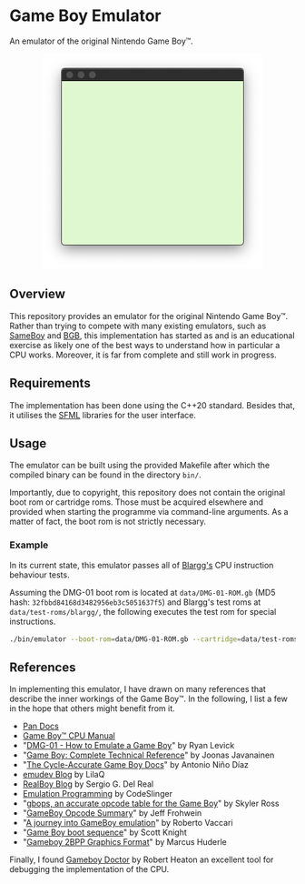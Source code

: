 
# Game Boy Emulator

An emulator of the original Nintendo Game Boy™.

<p align="center">
	<img src="README/DMG-01_boot-screen.png"/>
</p>


## Overview

This repository provides an emulator for the original Nintendo Game Boy™. Rather than trying to compete with many existing emulators, such as [SameBoy](https://sameboy.github.io/) and [BGB](https://bgb.bircd.org/), this implementation has started as and is an educational exercise as likely one of the best ways to understand how in particular a CPU works. Moreover, it is far from complete and still work in progress.

## Requirements

The implementation has been done using the C++20 standard. Besides that, it utilises the [SFML](https://www.sfml-dev.org/) libraries for the user interface.

## Usage

The emulator can be built using the provided Makefile after which the compiled binary can be found in the directory `bin/`.

Importantly, due to copyright, this repository does not contain the original boot rom or cartridge roms. Those must be acquired elsewhere and provided when starting the programme via command-line arguments. As a matter of fact, the boot rom is not strictly necessary.

### Example

In its current state, this emulator passes all of [Blargg's](https://github.com/retrio/gb-test-roms) CPU instruction behaviour tests.

Assuming the DMG-01 boot rom is located at `data/DMG-01-ROM.gb` (MD5 hash: `32fbbd84168d3482956eb3c5051637f5`) and Blargg's test roms at `data/test-roms/blargg/`, the following executes the test rom for special instructions.

```bash
./bin/emulator --boot-rom=data/DMG-01-ROM.gb --cartridge=data/test-roms/blargg/cpu_instrs/individual/01-special.gb
```

## References

In implementing this emulator, I have drawn on many references that describe the inner workings of the Game Boy™. In the following, I list a few in the hope that others might benefit from it.

* [Pan Docs](https://gbdev.io/pandocs/)
* [Game Boy™ CPU Manual](http://marc.rawer.de/Gameboy/Docs/GBCPUman.pdf)
* "[DMG-01 - How to Emulate a Game Boy](https://rylev.github.io/DMG-01/)" by Ryan Levick
* "[Game Boy: Complete Technical Reference](https://gekkio.fi/files/gb-docs/gbctr.pdf)" by Joonas Javanainen
* "[The Cycle-Accurate Game Boy Docs](https://github.com/AntonioND/giibiiadvance/blob/master/docs/TCAGBD.pdf)" by Antonio Niño Díaz
* [emudev Blog](https://emudev.de/gameboy-emulator/overview/) by LilaQ
* [RealBoy Blog](https://realboyemulator.wordpress.com/) by Sergio G. Del Real
* [Emulation Programming](http://www.codeslinger.co.uk/pages/projects/gameboy.html) by CodeSlinger
* "[gbops, an accurate opcode table for the Game Boy](https://izik1.github.io/gbops/)" by Skyler Ross
* "[GameBoy Opcode Summary](www.devrs.com/gb/files/opcodes.html)" by Jeff Frohwein
* "[A journey into GameBoy emulation](https://robertovaccari.com/blog/2020_09_26_gameboy/)" by Roberto Vaccari
* "[Game Boy boot sequence](https://knight.sc/reverse%20engineering/2018/11/19/game-boy-boot-sequence.html)" by Scott Knight
* "[Gameboy 2BPP Graphics Format](https://www.huderlem.com/demos/gameboy2bpp.html)" by Marcus Huderle

Finally, I found [Gameboy Doctor](https://robertheaton.com/gameboy-doctor/) by Robert Heaton an excellent tool for debugging the implementation of the CPU.
